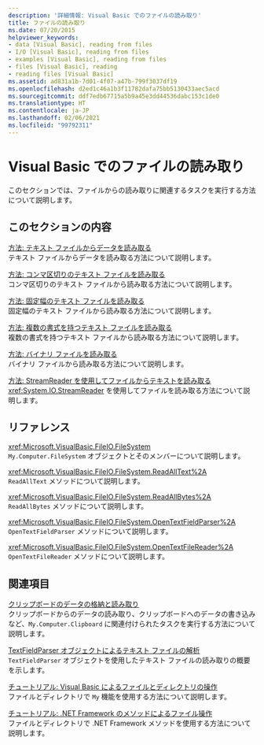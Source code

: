 ```yaml
---
description: '詳細情報: Visual Basic でのファイルの読み取り'
title: ファイルの読み取り
ms.date: 07/20/2015
helpviewer_keywords:
- data [Visual Basic], reading from files
- I/O [Visual Basic], reading from files
- examples [Visual Basic], reading from files
- files [Visual Basic], reading
- reading files [Visual Basic]
ms.assetid: ad831a1b-7d01-4f07-a47b-799f3037df19
ms.openlocfilehash: d2ed1c46a1b3f11782dafa75bb5130433aec5acd
ms.sourcegitcommit: ddf7edb67715a5b9a45e3dd44536dabc153c1de0
ms.translationtype: HT
ms.contentlocale: ja-JP
ms.lasthandoff: 02/06/2021
ms.locfileid: "99792311"
---
```

# <a name="reading-from-files-in-visual-basic"></a>Visual Basic でのファイルの読み取り

このセクションでは、ファイルからの読み取りに関連するタスクを実行する方法について説明します。  
  
## <a name="in-this-section"></a>このセクションの内容  

 [方法: テキスト ファイルからデータを読み取る](how-to-read-from-text-files.md)  
 テキスト ファイルからデータを読み取る方法について説明します。  
  
 [方法: コンマ区切りのテキスト ファイルを読み取る](how-to-read-from-comma-delimited-text-files.md)  
 コンマ区切りのテキスト ファイルから読み取る方法について説明します。  
  
 [方法: 固定幅のテキスト ファイルを読み取る](how-to-read-from-fixed-width-text-files.md)  
 固定幅のテキスト ファイルから読み取る方法について説明します。  
  
 [方法: 複数の書式を持つテキスト ファイルを読み取る](how-to-read-from-text-files-with-multiple-formats.md)  
 複数の書式を持つテキスト ファイルから読み取る方法について説明します。  
  
 [方法: バイナリ ファイルを読み取る](how-to-read-from-binary-files.md)  
 バイナリ ファイルから読み取る方法について説明します。  
  
 [方法: StreamReader を使用してファイルからテキストを読み取る](how-to-read-text-from-files-with-a-streamreader.md)  
 <xref:System.IO.StreamReader> を使用してファイルを読み取る方法について説明します。  
  
## <a name="reference"></a>リファレンス  

 <xref:Microsoft.VisualBasic.FileIO.FileSystem>  
 `My.Computer.FileSystem` オブジェクトとそのメンバーについて説明します。  
  
 <xref:Microsoft.VisualBasic.FileIO.FileSystem.ReadAllText%2A>  
 `ReadAllText` メソッドについて説明します。  
  
 <xref:Microsoft.VisualBasic.FileIO.FileSystem.ReadAllBytes%2A>  
 `ReadAllBytes` メソッドについて説明します。  
  
 <xref:Microsoft.VisualBasic.FileIO.FileSystem.OpenTextFieldParser%2A>  
 `OpenTextFieldParser` メソッドについて説明します。  
  
 <xref:Microsoft.VisualBasic.FileIO.FileSystem.OpenTextFileReader%2A>  
 `OpenTextFileReader` メソッドについて説明します。  
  
## <a name="related-sections"></a>関連項目  

 [クリップボードのデータの格納と読み取り](../computer-resources/storing-data-to-and-reading-from-the-clipboard.md)  
 クリップボードからのデータの読み取り、クリップボードへのデータの書き込みなど、`My.Computer.Clipboard` に関連付けられたタスクを実行する方法について説明します。  
  
 [TextFieldParser オブジェクトによるテキスト ファイルの解析](parsing-text-files-with-the-textfieldparser-object.md)  
 `TextFieldParser` オブジェクトを使用したテキスト ファイルの読み取りの概要を示します。  
  
 [チュートリアル: Visual Basic によるファイルとディレクトリの操作](walkthrough-manipulating-files-and-directories.md)  
 ファイルとディレクトリで `My` 機能を使用する方法について説明します。  
  
 [チュートリアル: .NET Framework のメソッドによるファイル操作](walkthrough-manipulating-files-by-using-net-framework-methods.md)  
 ファイルとディレクトリで .NET Framework メソッドを使用する方法について説明します。
